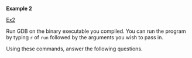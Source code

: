 **Example 2**

[Ex2](ex2.cpp) 

Run GDB on the binary executable you compiled. You can run the program by 
typing `r` of `run` followed by the arguments you wish to pass in.

Using these commands, answer the following questions.

